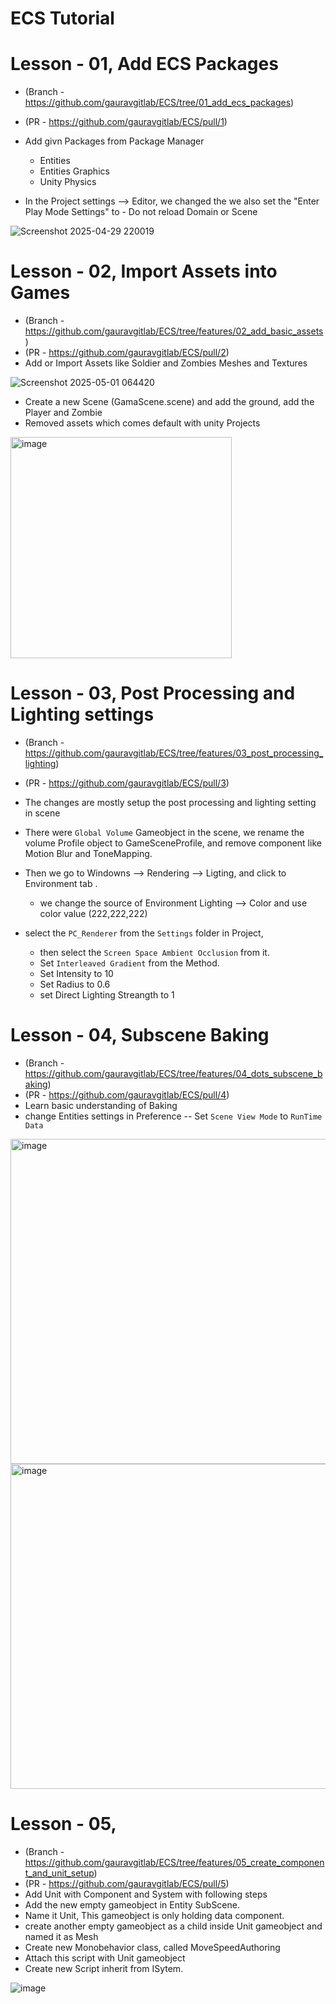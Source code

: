 # ECS Tutorial

Lesson - 01, Add ECS Packages
==
- (Branch - https://github.com/gauravgitlab/ECS/tree/01_add_ecs_packages)
- (PR - https://github.com/gauravgitlab/ECS/pull/1)
- Add givn Packages from Package Manager    
    - Entities
    - Entities Graphics
    - Unity Physics

- In the Project settings --> Editor, we changed the
we also set the "Enter Play Mode Settings" to - Do not reload Domain or Scene

![Screenshot 2025-04-29 220019](https://github.com/user-attachments/assets/572e24a5-c29b-4294-9f71-28d97f88aa60)

Lesson - 02, Import Assets into Games
==================================================================
- (Branch - https://github.com/gauravgitlab/ECS/tree/features/02_add_basic_assets)
- (PR - https://github.com/gauravgitlab/ECS/pull/2)
- Add or Import Assets like Soldier and Zombies Meshes and Textures

![Screenshot 2025-05-01 064420](https://github.com/user-attachments/assets/fde816cf-5d8b-4dc1-a916-02d39088b9cc)

- Create a new Scene (GamaScene.scene) and add the ground, add the Player and Zombie
- Removed assets which comes default with unity Projects

<img width="354" alt="image" src="https://github.com/user-attachments/assets/67968259-4403-41cf-9b9d-f5b3cb1e0713" />

Lesson - 03, Post Processing and Lighting settings
==================================================================
- (Branch - https://github.com/gauravgitlab/ECS/tree/features/03_post_processing_lighting)
- (PR - https://github.com/gauravgitlab/ECS/pull/3)
- The changes are mostly setup the post processing and lighting setting in scene

- There were `Global Volume` Gameobject in the scene, we rename the volume Profile object to GameSceneProfile, and remove component like Motion Blur and ToneMapping.
- Then we go to Windowns --> Rendering --> Ligting, and click to Environment tab .
    - we change the source of Environment Lighting --> Color and use color value (222,222,222)
- select the `PC_Renderer` from the `Settings` folder in Project, 
    - then select the `Screen Space Ambient Occlusion` from it.
    - Set `Interleaved Gradient` from the Method.
    - Set Intensity to 10
    - Set Radius to 0.6
    - set Direct Lighting Streangth to 1

Lesson - 04, Subscene Baking
==================================================================
- (Branch - https://github.com/gauravgitlab/ECS/tree/features/04_dots_subscene_baking)
- (PR - https://github.com/gauravgitlab/ECS/pull/4)
- Learn basic understanding of Baking
- change Entities settings in Preference
    -- Set `Scene View Mode` to `RunTime Data`
<img width="520" alt="image" src="https://github.com/user-attachments/assets/64199b6d-5f22-4675-9c6f-8ebc102ec11c" />

<img width="520" alt="image" src="https://github.com/user-attachments/assets/64199b6d-5f22-4675-9c6f-8ebc102ec11c" />

Lesson - 05, 
==================================================================
- (Branch - https://github.com/gauravgitlab/ECS/tree/features/05_create_component_and_unit_setup)
- (PR - https://github.com/gauravgitlab/ECS/pull/5)
- Add Unit with Component and System with following steps
- Add the new empty gameobject in Entity SubScene.
- Name it Unit, This gameobject is only holding data component.
- create another empty gameobject as a child inside Unit gameobject and named it as Mesh
- Create new Monobehavior class, called MoveSpeedAuthoring
- Attach this script with Unit gameobject
- Create new Script inherit from ISytem.

![image](https://github.com/user-attachments/assets/09441a7a-ad71-43b4-b292-afebfc6eb51c)

